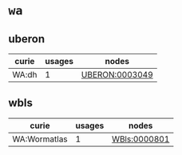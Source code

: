# `wa`

## uberon

| curie   |   usages | nodes                                                           |
|---------|----------|-----------------------------------------------------------------|
| WA:dh   |        1 | [UBERON:0003049](http://purl.obolibrary.org/obo/UBERON_0003049) |

## wbls

| curie        |   usages | nodes                                                       |
|--------------|----------|-------------------------------------------------------------|
| WA:Wormatlas |        1 | [WBls:0000801](http://purl.obolibrary.org/obo/WBls_0000801) |

